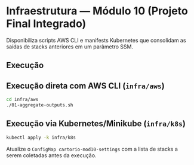 # Infraestrutura — Módulo 10 (Projeto Final Integrado)

Disponibiliza scripts AWS CLI e manifests Kubernetes que consolidam as saídas
de stacks anteriores em um parâmetro SSM.

## Execução

## Execução direta com AWS CLI (`infra/aws`)

```bash
cd infra/aws
./01-aggregate-outputs.sh
```

## Execução via Kubernetes/Minikube (`infra/k8s`)

```bash
kubectl apply -k infra/k8s
```

Atualize o `ConfigMap cartorio-mod10-settings` com a lista de stacks a serem
coletadas antes da execução.
